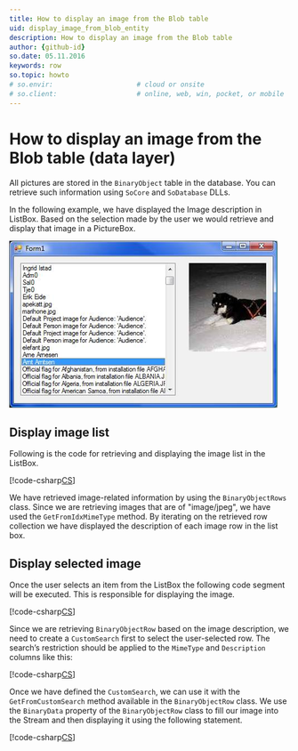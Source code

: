 ```yaml
---
title: How to display an image from the Blob table
uid: display_image_from_blob_entity
description: How to display an image from the Blob table
author: {github-id}
so.date: 05.11.2016
keywords: row
so.topic: howto
# so.envir:                     # cloud or onsite
# so.client:                    # online, web, win, pocket, or mobile
---
```


# How to display an image from the Blob table (data layer)

All pictures are stored in the `BinaryObject` table in the database. You can retrieve such information using `SoCore` and `SoDatabase` DLLs.

In the following example, we have displayed the Image description in ListBox. Based on the selection made by the user we would retrieve and display that image in a PictureBox.

![02][img1]

## Display image list

Following is the code for retrieving and displaying the image list in the ListBox.

[!code-csharp[CS](includes/displayimagelist-entity.cs)]

We have retrieved image-related information by using the `BinaryObjectRows` class. Since we are retrieving images that are of "image/jpeg", we have used the `GetFromIdxMimeType` method. By iterating on the retrieved row collection we have displayed the description of each image row in the list box.

## Display selected image

Once the user selects an item from the ListBox the following code segment will be executed. This is responsible for displaying the image.

[!code-csharp[CS](includes/display-image-entity.cs)]

Since we are retrieving `BinaryObjectRow` based on the image description, we need to create a `CustomSearch` first to select the user-selected row. The search’s restriction should be applied to the `MimeType` and `Description` columns like this:

[!code-csharp[CS](includes/display-image-entity.cs?range=18-20)]

Once we have defined the `CustomSearch`, we can use it with the `GetFromCustomSearch` method available in the `BinaryObjectRow` class. We use the `BinaryData` property of the `BinaryObjectRow` class to fill our image into the Stream and then displaying it using the following statement.

[!code-csharp[CS](includes/display-image-entity.cs?range=27)]

<!-- [Source Code (zip)](media/blob-image.zip) -->

<!-- Referenced images -->
[img1]: media/image002.jpg
